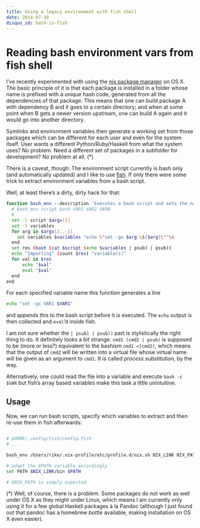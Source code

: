 ```yaml
---
title: Using a legacy environment with fish shell
date: 2014-07-30
disqus_id: bash-in-fish
---
```


# Reading bash environment vars from fish shell

I’ve recently experimented with using the [nix package manager](https://nixos.org/nix/) on OS X. The basic principle of it is that each package is installed in a folder whose name is prefixed with a unique hash code, generated from all the dependencies of that package. This means that one can build package A with dependency B and it goes to a certain directory; and when at some point when B gets a newer version upstream, one can build A again and it would go into another directory.

Symlinks and environment variables then generate a working set from those packages which can be different for each user and even for the system itself. User wants a different Python/Ruby/Haskell from what the system uses? No problem. Need a different set of packages in a subfolder for development? No problem at all. (\*)

There is a caveat, though: The environment script currently is bash only (and automatically updated) and I like to use [fish](http://fishshell.com/). If only there were some trick to extract environment variables from a bash script.

Well, at least there’s a dirty, dirty hack for that:

~~~sh
function bash_env --description 'Executes a bash script and sets the named variables in fish'
  # bash_env script.bash VAR1 VAR2 VARN
  #
  set -l script $argv[1]
  set -l variables
  for arg in $argv[2..-1]
    set variables $variables "echo \"set -gx $arg \${$arg}\""\n
  end
  set res (bash (cat $script (echo $variables | psub) | psub))
  echo "Importing" (count $res) "variable(s)"
  for val in $res
      echo "$val"
      eval "$val"
  end
end
~~~

For each specified variable name this function generates a line

~~~sh
echo "set -gx VAR1 $VAR1"
~~~


and appends this to the bash script before it is executed. The `echo` output is then collected and `eval`’d inside fish.

I am not sure whether the `| psub) | psub))` part is stylistically the right thing to do. It definitely looks a bit strange. `cmd1 (cmd2 | psub)` is supposed to be (more or less?) equivalent to the bashism `cmd1 <(cmd2)`, which means that the output of `cmd2` will be written into a virtual file whose virtual name will be given as an argument to `cmd1`. It is called *process substitution*, by the way.

Alternatively, one could read the file into a variable and execute `bash -c $VAR` but fish’s array based variables make this task a little unintuitive.

## Usage

Now, we can run bash scripts, specify which variables to extract and then re-use them in fish afterwards:

~~~sh

# $HOME/.config/fish/config.fish
# ...

bash_env /Users/rike/.nix-profile/etc/profile.d/nix.sh NIX_LINK NIX_PATH

# adapt the $PATH variable accordingly
set PATH $NIX_LINK/bin $PATH

# $NIX_PATH is simply exported
~~~

(\*) Well, of course, there is a problem. Some packages do not work as well under OS X as they might under Linux, which means I am currently only using it for a few global Haskell packages à la Pandoc (although I just found out that pandoc has a homebrew *bottle* available, making installation on OS X even easier).

